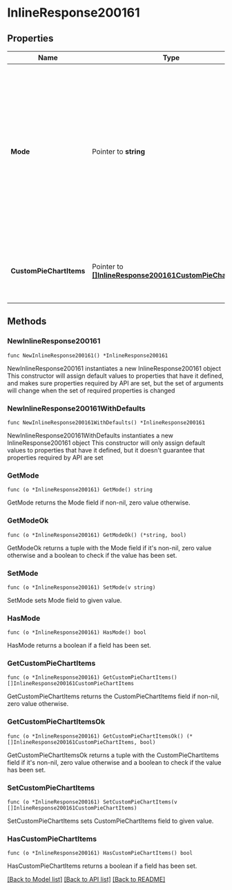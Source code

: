 # InlineResponse200161

## Properties

Name | Type | Description | Notes
------------ | ------------- | ------------- | -------------
**Mode** | Pointer to **string** |     The traffic analysis mode for the network. Can be one of &#39;disabled&#39; (do not collect traffic types),     &#39;basic&#39; (collect generic traffic categories), or &#39;detailed&#39; (collect destination hostnames).  | [optional] 
**CustomPieChartItems** | Pointer to [**[]InlineResponse200161CustomPieChartItems**](InlineResponse200161CustomPieChartItems.md) | The list of items that make up the custom pie chart for traffic reporting. | [optional] 

## Methods

### NewInlineResponse200161

`func NewInlineResponse200161() *InlineResponse200161`

NewInlineResponse200161 instantiates a new InlineResponse200161 object
This constructor will assign default values to properties that have it defined,
and makes sure properties required by API are set, but the set of arguments
will change when the set of required properties is changed

### NewInlineResponse200161WithDefaults

`func NewInlineResponse200161WithDefaults() *InlineResponse200161`

NewInlineResponse200161WithDefaults instantiates a new InlineResponse200161 object
This constructor will only assign default values to properties that have it defined,
but it doesn't guarantee that properties required by API are set

### GetMode

`func (o *InlineResponse200161) GetMode() string`

GetMode returns the Mode field if non-nil, zero value otherwise.

### GetModeOk

`func (o *InlineResponse200161) GetModeOk() (*string, bool)`

GetModeOk returns a tuple with the Mode field if it's non-nil, zero value otherwise
and a boolean to check if the value has been set.

### SetMode

`func (o *InlineResponse200161) SetMode(v string)`

SetMode sets Mode field to given value.

### HasMode

`func (o *InlineResponse200161) HasMode() bool`

HasMode returns a boolean if a field has been set.

### GetCustomPieChartItems

`func (o *InlineResponse200161) GetCustomPieChartItems() []InlineResponse200161CustomPieChartItems`

GetCustomPieChartItems returns the CustomPieChartItems field if non-nil, zero value otherwise.

### GetCustomPieChartItemsOk

`func (o *InlineResponse200161) GetCustomPieChartItemsOk() (*[]InlineResponse200161CustomPieChartItems, bool)`

GetCustomPieChartItemsOk returns a tuple with the CustomPieChartItems field if it's non-nil, zero value otherwise
and a boolean to check if the value has been set.

### SetCustomPieChartItems

`func (o *InlineResponse200161) SetCustomPieChartItems(v []InlineResponse200161CustomPieChartItems)`

SetCustomPieChartItems sets CustomPieChartItems field to given value.

### HasCustomPieChartItems

`func (o *InlineResponse200161) HasCustomPieChartItems() bool`

HasCustomPieChartItems returns a boolean if a field has been set.


[[Back to Model list]](../README.md#documentation-for-models) [[Back to API list]](../README.md#documentation-for-api-endpoints) [[Back to README]](../README.md)


